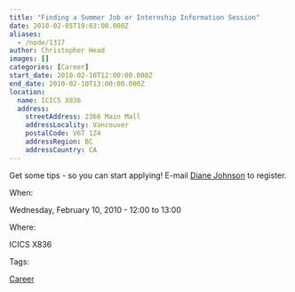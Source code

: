 ```yaml
---
title: "Finding a Summer Job or Internship Information Session"
date: 2010-02-05T19:03:00.000Z
aliases:
  - /node/1317
author: Christopher Head
images: []
categories: [Career]
start_date: 2010-02-10T12:00:00.000Z
end_date: 2010-02-10T13:00:00.000Z
location:
  name: ICICS X836
  address:
    streetAddress: 2366 Main Mall
    addressLocality: Vancouver
    postalCode: V6T 1Z4
    addressRegion: BC
    addressCountry: CA
---
```


Get some tips - so you can start applying! E-mail [Diane Johnson](/cdn-cgi/l/email-protection#3e5a575f505b5451567e5d4d104b5c5d105d5f) to register.

When: 

Wednesday, February 10, 2010 - 12:00 to 13:00

Where: 

ICICS X836

Tags: 

[Career](/career)
